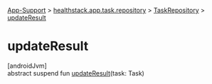 
[App-Support](../../../index.html) > [healthstack.app.task.repository](../index.html) > [TaskRepository](index.html) > [updateResult](update-result.html)



# updateResult



[androidJvm]\
abstract suspend fun [updateResult](update-result.html)(task: Task)




